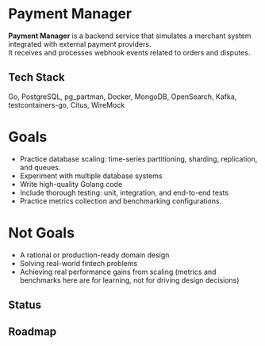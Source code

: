 # Payment Manager

**Payment Manager** is a backend service that simulates a merchant system integrated with external payment providers.  
It receives and processes webhook events related to orders and disputes.

## Tech Stack
Go, PostgreSQL, pg_partman, Docker, MongoDB, OpenSearch, Kafka, testcontainers-go, Citus, WireMock

# Goals

- Practice database scaling: time-series partitioning, sharding, replication, and queues.
- Experiment with multiple database systems
- Write high-quality Golang code
- Include thorough testing: unit, integration, and end-to-end tests
- Practice metrics collection and benchmarking configurations. 


# Not Goals

- A rational or production-ready domain design 
- Solving real-world fintech problems
- Achieving real performance gains from scaling (metrics and benchmarks here are for learning, not for driving design decisions)

## Status

## Roadmap
